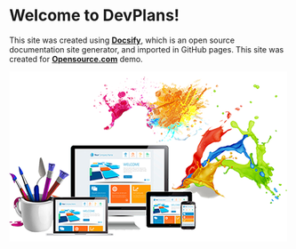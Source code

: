 # Welcome to DevPlans!

This site was created using [**Docsify**](https://docsify.js.org), which is an open source documentation site generator, and imported in GitHub pages. This site was created for [**Opensource.com**](https://opensource.com) demo.

![Welcome to Opensource.com](./images/cover.jpg)
